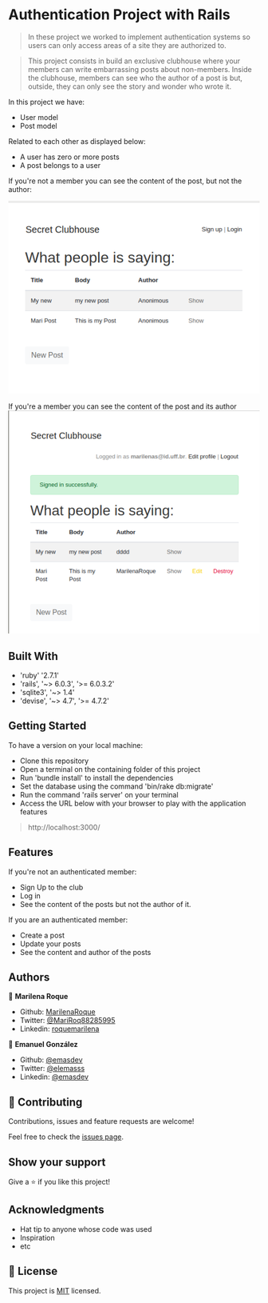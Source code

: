 # Authentication Project with Rails

> In these project we worked to implement authentication systems so users can only access areas of a site they are authorized to.

> This project consists in build an exclusive clubhouse where your members can write embarrassing posts about non-members. Inside the clubhouse, members can see who the author of a post is but, outside, they can only see the story and wonder who wrote it.

 In this project we have:

- User model
- Post model

 Related to each other as displayed below:

- A user has zero or more posts
- A post belongs to a user

If you're not a member you can see the content of the post, but not the author:

![If you're not a member you can see the content of the post, but not the author](./app/assets/images/screenshot2.png)

If you're a member you can see the content of the post and its author
![If you're a member you can see the content of the post and its author](./app/assets/images/screenshot1.png)


## Built With

- 'ruby' '2.7.1'
- 'rails', '~> 6.0.3', '>= 6.0.3.2'
- 'sqlite3', '~> 1.4'
- 'devise', '~> 4.7', '>= 4.7.2'

## Getting Started

​To have a version on your local machine:

- Clone this repository
- Open a terminal on the containing folder of this project
- Run 'bundle install' to install the dependencies
- Set the database using the command 'bin/rake db:migrate'
- Run the command 'rails server' on your terminal
- Access the URL below with your browser to play with the application features

> http://localhost:3000/

## Features

If you're not an authenticated member:

- Sign Up to the club
- Log in
- See the content of the posts but not the author of it.

 If you are an authenticated member:

- Create a post
- Update your posts
- See the content and author of the posts


## Authors

👤 **Marilena Roque**

- Github: [MarilenaRoque](https://github.com/MarilenaRoque)
- Twitter: [@MariRoq88285995](https://twitter.com/MariRoq88285995)
- Linkedin: [roquemarilena](https://www.linkedin.com/in/roquemarilena/)

👤 **Emanuel González**

- Github: [@emasdev](https://github.com/emasdev)
- Twitter: [@elemasss](https://twitter.com/elemass)
- Linkedin: [@emasdev](https://www.linkedin.com/in/emasdev/)

## 🤝 Contributing

Contributions, issues and feature requests are welcome!

Feel free to check the [issues page](issues/).

## Show your support

Give a ⭐️ if you like this project!

## Acknowledgments

- Hat tip to anyone whose code was used
- Inspiration
- etc

## 📝 License

This project is [MIT](lic.url) licensed.
